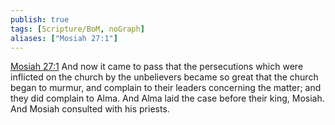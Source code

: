 ```yaml
---
publish: true
tags: [Scripture/BoM, noGraph]
aliases: ["Mosiah 27:1"]
---
```

[Mosiah 27:1](https://churchofjesuschrist.org/study/scriptures/bofm/mosiah/27?lang=eng&id=p1#p1) And now it came to pass that the persecutions which were inflicted on the church by the unbelievers became so great that the church began to murmur, and complain to their leaders concerning the matter; and they did complain to Alma. And Alma laid the case before their king, Mosiah. And Mosiah consulted with his priests.
